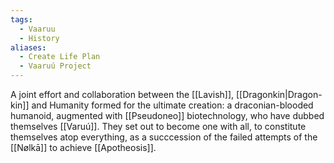 ```yaml
---
tags:
  - Vaaruu
  - History
aliases:
  - Create Life Plan
  - Vaaruú Project
---
```

A joint effort and collaboration between the [[Lavish]], [[Dragonkin|Dragon-kin]] and Humanity formed for the ultimate creation: a draconian-blooded humanoid, augmented with [[Pseudoneo]] biotechnology, who have dubbed themselves [[Varuú]]. 
They set out to become one with all, to constitute themselves atop everything, as a succcession of the failed attempts of the [[Nølkā]] to achieve [[Apotheosis]].

